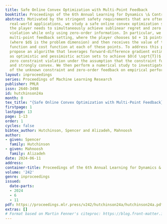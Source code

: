 ```yaml
---
title: Safe Online Convex Optimization with Multi-Point Feedback
booktitle: Proceedings of the 6th Annual Learning for Dynamics \& Control Conference
abstract: Motivated by the stringent safety requirements that are often present in
  real-world applications, we study a safe online convex optimization setting where
  the player needs to simultaneously achieve sublinear regret and zero constraint
  violation while only using zero-order information. In particular, we consider a
  multi-point feedback setting, where the player chooses $d + 1$ points in each round
  (where $d$ is the problem dimension) and then receives the value of the constraint
  function and cost function at each of these points. To address this problem, we
  propose an algorithm that leverages forward-difference gradient estimation as well
  as optimistic and pessimistic action sets to achieve $O(d \sqrt{T})$ regret and
  zero constraint violation under the assumption that the constraint function is smooth
  and strongly convex. We then perform a numerical study to investigate the impacts
  of the unknown constraint and zero-order feedback on empirical performance.
layout: inproceedings
series: Proceedings of Machine Learning Research
publisher: PMLR
issn: 2640-3498
id: hutchinson24a
month: 0
tex_title: "{Safe Online Convex Optimization with Multi-Point Feedback}"
firstpage: 1
lastpage: 13
page: 1-13
order: 1
cycles: false
bibtex_author: Hutchinson, Spencer and Alizadeh, Mahnoosh
author:
- given: Spencer
  family: Hutchinson
- given: Mahnoosh
  family: Alizadeh
date: 2024-06-11
address:
container-title: Proceedings of the 6th Annual Learning for Dynamics & Control Conference
volume: '242'
genre: inproceedings
issued:
  date-parts:
  - 2024
  - 6
  - 11
pdf: https://proceedings.mlr.press/v242/hutchinson24a/hutchinson24a.pdf
extras: []
# Format based on Martin Fenner's citeproc: https://blog.front-matter.io/posts/citeproc-yaml-for-bibliographies/
---
```

